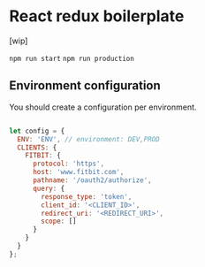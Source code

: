 # React redux boilerplate

[wip]

`npm run start`
`npm run production`

## Environment configuration
You should create a configuration per environment.

```js

let config = {
  ENV: 'ENV', // environment: DEV,PROD
  CLIENTS: {
    FITBIT: {
      protocol: 'https',
      host: 'www.fitbit.com',
      pathname: '/oauth2/authorize',
      query: {
        response_type: 'token',
        client_id: '<CLIENT_ID>',
        redirect_uri: '<REDIRECT_URI>',
        scope: []
      }
    }
  }
};

```
